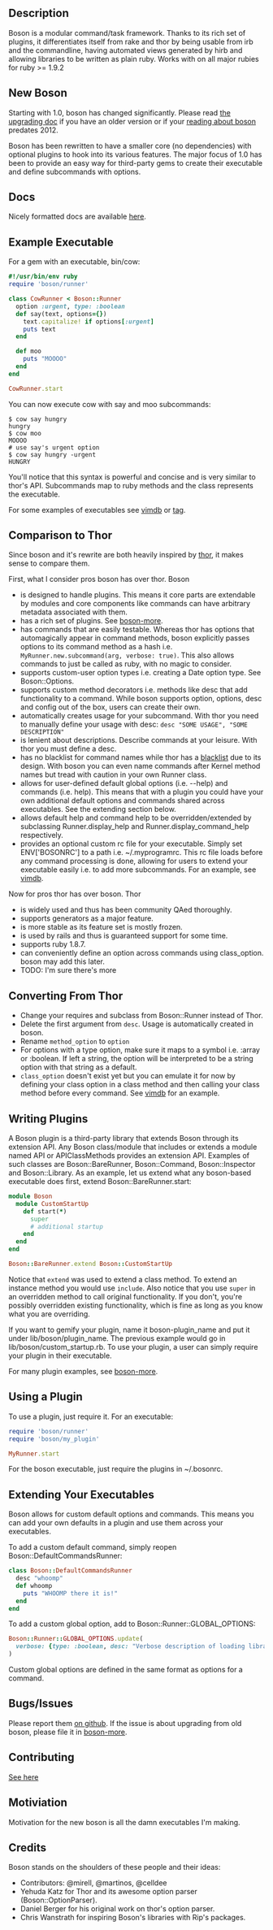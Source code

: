 ## Description

Boson is a modular command/task framework. Thanks to its rich set of plugins,
it differentiates itself from rake and thor by being usable from irb and the
commandline, having automated views generated by hirb and allowing libraries to
be written as plain ruby. Works with on all major rubies for ruby >= 1.9.2

## New Boson

Starting with 1.0, boson has changed significantly. Please read [the upgrading
doc](https://github.com/cldwalker/boson/blob/master/Upgrading.md) if you have an
older version or if your [reading about
boson](http://tagaholic.me/blog.html#gem:name=boson) predates 2012.

Boson has been rewritten to have a smaller core (no dependencies) with optional
plugins to hook into its various features. The major focus of 1.0 has been to
provide an easy way for third-party gems to create their executable and define
subcommands with options.

## Docs

Nicely formatted docs are available
[here](http://rdoc.info/gems/boson/file/README.md).

## Example Executable

For a gem with an executable, bin/cow:

```ruby
#!/usr/bin/env ruby
require 'boson/runner'

class CowRunner < Boson::Runner
  option :urgent, type: :boolean
  def say(text, options={})
    text.capitalize! if options[:urgent]
    puts text
  end

  def moo
    puts "MOOOO"
  end
end

CowRunner.start
```

You can now execute cow with say and moo subcommands:

    $ cow say hungry
    hungry
    $ cow moo
    MOOOO
    # use say's urgent option
    $ cow say hungry -urgent
    HUNGRY

You'll notice that this syntax is powerful and concise and is very similar to
thor's API. Subcommands map to ruby methods and the class represents the executable.

For some examples of executables see
[vimdb](https://github.com/cldwalker/vimdb/blob/master/lib/vimdb/runner.rb)
or [tag](https://github.com/cldwalker/tag/blob/master/lib/tag/runner.rb).

## Comparison to Thor

Since boson and it's rewrite are both heavily inspired by [thor](http://github.com/wycats/thor), it
makes sense to compare them.

First, what I consider pros boson has over thor. Boson

* is designed to handle plugins. This means it core parts are extendable by
  modules and core components like commands can have arbitrary metadata
  associated with them.
* has a rich set of plugins. See [boson-more](http://github.com/cldwalker/boson-more).
* has commands that are easily testable. Whereas thor has options that automagically
  appear in command methods, boson explicitly passes options to its command
  method as a hash i.e. `MyRunner.new.subcommand(arg, verbose: true)`. This
  also allows commands to just be called as ruby, with no magic to consider.
* supports custom-user option types i.e. creating a Date option type. See
  Boson::Options.
* supports custom method decorators i.e. methods like desc that add functionality
  to a command. While boson supports option, options, desc and config out of the box,
  users can create their own.
* automatically creates usage for your subcommand. With thor you need to
  manually define your usage with desc: `desc "SOME USAGE", "SOME DESCRIPTION"`
* is lenient about descriptions. Describe commands at your leisure. With thor
  you must define a desc.
* has no blacklist for command names while thor has a
  [blacklist](https://github.com/wycats/thor/blob/a24b6697a37d9bc0c0ea94ef9bf2cdbb33b8abb9/lib/thor/base.rb#L18-19)
  due to its design. With boson you can even name commands after Kernel method
  names but tread with caution in your own Runner class.
* allows for user-defined default global options (i.e. --help) and commands
  (i.e. help). This means that with a plugin you could have your own additional
  default options and commands shared across executables. See the extending
  section below.
* allows default help and command help to be overridden/extended by
  subclassing Runner.display_help and Runner.display_command_help respectively.
* provides an optional custom rc file for your executable. Simply set
  ENV['BOSONRC'] to a path i.e. ~/.myprogramrc. This rc file loads before any
  command processing is done, allowing for users to extend your executable
  easily i.e. to add more subcommands. For an example, see
  [vimdb](http://github.com/cldwalker/vimdb).

Now for pros thor has over boson. Thor

* is widely used and thus has been community QAed thoroughly.
* supports generators as a major feature.
* is more stable as its feature set is mostly frozen.
* is used by rails and thus is guaranteed support for some time.
* supports ruby 1.8.7.
* can conveniently define an option across commands using class_option.
  boson may add this later.
* TODO: I'm sure there's more

## Converting From Thor

* Change your requires and subclass from Boson::Runner instead of Thor.
* Delete the first argument from `desc`. Usage is automatically created in boson.
* Rename `method_option` to `option`
* For options with a type option, make sure it maps to a symbol i.e. :array or :boolean.
  If left a string, the option will be interpreted to be a string option with that
  string as a default.
* `class_option` doesn't exist yet but you can emulate it for now by defining
  your class option in a class method and then calling your class method before
  every command. See [vimdb](http://github.com/cldwalker/vimdb) for an example.

## Writing Plugins

A Boson plugin is a third-party library that extends Boson through its extension
API.  Any Boson class/module that includes or extends a module named API or
APIClassMethods provides an extension API. Examples of such classes are
Boson::BareRunner, Boson::Command, Boson::Inspector and Boson::Library. As an
example, let us extend what any boson-based executable does first, extend
Boson::BareRunner.start:

```ruby
module Boson
  module CustomStartUp
    def start(*)
      super
      # additional startup
    end
  end
end

Boson::BareRunner.extend Boson::CustomStartUp
```

Notice that `extend` was used to extend a class method. To extend an instance
method you would use `include`. Also notice that you use `super` in an
overridden method to call original functionality. If you don't, you're
possibly overridden existing functionality, which is fine as long as you know
what you are overriding.

If you want to gemify your plugin, name it boson-plugin_name and put it under
lib/boson/plugin_name.  The previous example would go in
lib/boson/custom_startup.rb. To use your plugin, a user can simply require your
plugin in their executable.

For many plugin examples, see
[boson-more](http://github.com/cldwalker/boson-more).

## Using a Plugin

To use a plugin, just require it. For an executable:

```ruby
require 'boson/runner'
require 'boson/my_plugin'

MyRunner.start
```

For the boson executable, just require the plugins in ~/.bosonrc.

## Extending Your Executables

Boson allows for custom default options and commands. This means you can
add your own defaults in a plugin and use them across your executables.

To add a custom default command, simply reopen Boson::DefaultCommandsRunner:

```ruby
class Boson::DefaultCommandsRunner
  desc "whoomp"
  def whoomp
    puts "WHOOMP there it is!"
  end
end
```

To add a custom global option, add to Boson::Runner::GLOBAL_OPTIONS:

```ruby
Boson::Runner::GLOBAL_OPTIONS.update(
  verbose: {type: :boolean, desc: "Verbose description of loading libraries"}
)
```

Custom global options are defined in the same format as options for a command.

## Bugs/Issues

Please report them [on github](http://github.com/cldwalker/boson/issues).
If the issue is about upgrading from old boson, please file it in
[boson-more](http://github.com/cldwalker/boson-more/issues).

## Contributing
[See here](http://tagaholic.me/contributing.html)

## Motiviation

Motivation for the new boson is all the damn executables I'm making.

## Credits
Boson stands on the shoulders of these people and their ideas:

* Contributors: @mirell, @martinos, @celldee
* Yehuda Katz for Thor and its awesome option parser (Boson::OptionParser).
* Daniel Berger for his original work on thor's option parser.
* Chris Wanstrath for inspiring Boson's libraries with Rip's packages.
